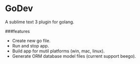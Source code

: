# GoDev
A sublime text 3 plugin for golang.

###features
* Create new go file.
* Run and stop app.
* Build app for mutil platforms (win, mac, linux).
* Generate ORM database model files (current support beego).
